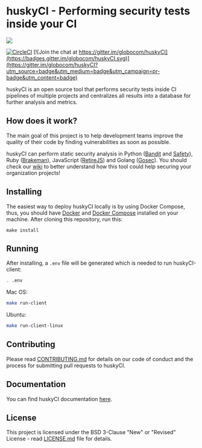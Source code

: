# huskyCI - Performing security tests inside your CI
 
<img src="https://raw.githubusercontent.com/wiki/globocom/huskyCI/images/huskyCI-logo.png" align="center" height="" />
<!-- logo font: Anton -->

[![CircleCI](https://circleci.com/gh/globocom/huskyCI/tree/master.svg?style=svg&circle-token=415bfb6b5aa0dfce8d2129878a66326da9533150)](https://circleci.com/gh/globocom/huskyCI/tree/master) [![Join the chat at https://gitter.im/globocom/huskyCI](https://badges.gitter.im/globocom/huskyCI.svg)](https://gitter.im/globocom/huskyCI?utm_source=badge&utm_medium=badge&utm_campaign=pr-badge&utm_content=badge)

huskyCI is an open source tool that performs security tests inside CI pipelines of multiple projects and centralizes all results into a database for further analysis and metrics.

## How does it work?
 
The main goal of this project is to help development teams improve the quality of their code by finding vulnerabilities as soon as possible.

huskyCI can perform static security analysis in Python ([Bandit][Bandit] and [Safety][Safety]), Ruby ([Brakeman][Brakeman]), JavaScript ([RetireJS][RetireJS]) and Golang ([Gosec][Gosec]). You should check our [wiki](https://github.com/globocom/huskyCI/wiki/How-does-huskyCI-work%3F) to better understand how this tool could help securing your organization projects!


## Installing

The easiest way to deploy huskyCI locally is by using Docker Compose, thus, you should have [Docker][Docker Install] and [Docker Compose][Docker Compose Install] installed on your machine. After cloning this repository, run this:

```
make install
```

## Running
 
After installing, a `.env` file will be generated which is needed to run huskyCI-client: 

```sh
. .env 
```

Mac OS:
```sh
make run-client
```

Ubuntu:
```sh
make run-client-linux
```

## Contributing

Please read [CONTRIBUTING.md](CONTRIBUTING.md) for details on our code of conduct and the process for submitting pull requests to huskyCI.

## Documentation

You can find huskyCI documentation [here](https://github.com/globocom/huskyCI/wiki). 

## License

This project is licensed under the BSD 3-Clause "New" or "Revised" License - read [LICENSE.md](LICENSE.md) file for details.

[Docker Install]:  https://docs.docker.com/install/
[Docker Compose Install]: https://docs.docker.com/compose/install/
[huskyCI Client]: https://github.com/globocom/huskyCI-client
[Bandit]: https://github.com/PyCQA/bandit
[Safety]: https://github.com/pyupio/safety
[Brakeman]: https://github.com/presidentbeef/brakeman
[Gosec]: https://github.com/securego/gosec
[RetireJS]: https://github.com/retirejs/retire.js
